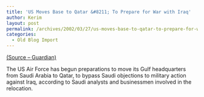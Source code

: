 ```yaml
---
title: 'US Moves Base to Qatar &#8211; To Prepare for War with Iraq'
author: Kerim
layout: post
permalink: /archives/2002/03/27/us-moves-base-to-qatar-to-prepare-for-war-with-iraq/
categories:
  - Old Blog Import
---
```

<a href="http://www.guardian.co.uk/international/story/0,3604,674670,00.html" onclick="_gaq.push(['_trackEvent', 'outbound-article', 'http://www.guardian.co.uk/international/story/0,3604,674670,00.html', '(Source &#8211; Guardian)']);" >(Source &#8211; Guardian)</a>

The US Air Force has begun preparations to move its Gulf headquarters from Saudi Arabia to Qatar, to bypass Saudi objections to military action against Iraq, according to Saudi analysts and businessmen involved in the relocation. 

